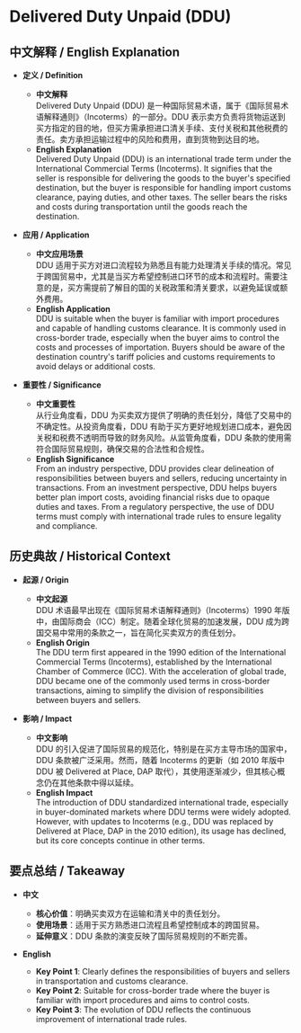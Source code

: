 # Delivered Duty Unpaid (DDU)

## 中文解释 / English Explanation

* **定义 / Definition**  
  - **中文解释**  
    Delivered Duty Unpaid (DDU) 是一种国际贸易术语，属于《国际贸易术语解释通则》（Incoterms）的一部分。DDU 表示卖方负责将货物运送到买方指定的目的地，但买方需承担进口清关手续、支付关税和其他税费的责任。卖方承担运输过程中的风险和费用，直到货物到达目的地。  
  - **English Explanation**  
    Delivered Duty Unpaid (DDU) is an international trade term under the International Commercial Terms (Incoterms). It signifies that the seller is responsible for delivering the goods to the buyer's specified destination, but the buyer is responsible for handling import customs clearance, paying duties, and other taxes. The seller bears the risks and costs during transportation until the goods reach the destination.

* **应用 / Application**  
  - **中文应用场景**  
    DDU 适用于买方对进口流程较为熟悉且有能力处理清关手续的情况。常见于跨国贸易中，尤其是当买方希望控制进口环节的成本和流程时。需要注意的是，买方需提前了解目的国的关税政策和清关要求，以避免延误或额外费用。  
  - **English Application**  
    DDU is suitable when the buyer is familiar with import procedures and capable of handling customs clearance. It is commonly used in cross-border trade, especially when the buyer aims to control the costs and processes of importation. Buyers should be aware of the destination country's tariff policies and customs requirements to avoid delays or additional costs.

* **重要性 / Significance**  
  - **中文重要性**  
    从行业角度看，DDU 为买卖双方提供了明确的责任划分，降低了交易中的不确定性。从投资角度看，DDU 有助于买方更好地规划进口成本，避免因关税和税费不透明而导致的财务风险。从监管角度看，DDU 条款的使用需符合国际贸易规则，确保交易的合法性和合规性。  
  - **English Significance**  
    From an industry perspective, DDU provides clear delineation of responsibilities between buyers and sellers, reducing uncertainty in transactions. From an investment perspective, DDU helps buyers better plan import costs, avoiding financial risks due to opaque duties and taxes. From a regulatory perspective, the use of DDU terms must comply with international trade rules to ensure legality and compliance.

## 历史典故 / Historical Context

* **起源 / Origin**  
  - **中文起源**  
    DDU 术语最早出现在《国际贸易术语解释通则》（Incoterms）1990 年版中，由国际商会（ICC）制定。随着全球化贸易的加速发展，DDU 成为跨国交易中常用的条款之一，旨在简化买卖双方的责任划分。  
  - **English Origin**  
    The DDU term first appeared in the 1990 edition of the International Commercial Terms (Incoterms), established by the International Chamber of Commerce (ICC). With the acceleration of global trade, DDU became one of the commonly used terms in cross-border transactions, aiming to simplify the division of responsibilities between buyers and sellers.

* **影响 / Impact**  
  - **中文影响**  
    DDU 的引入促进了国际贸易的规范化，特别是在买方主导市场的国家中，DDU 条款被广泛采用。然而，随着 Incoterms 的更新（如 2010 年版中 DDU 被 Delivered at Place, DAP 取代），其使用逐渐减少，但其核心概念仍在其他条款中得以延续。  
  - **English Impact**  
    The introduction of DDU standardized international trade, especially in buyer-dominated markets where DDU terms were widely adopted. However, with updates to Incoterms (e.g., DDU was replaced by Delivered at Place, DAP in the 2010 edition), its usage has declined, but its core concepts continue in other terms.

## 要点总结 / Takeaway

* **中文**  
  - **核心价值**：明确买卖双方在运输和清关中的责任划分。  
  - **使用场景**：适用于买方熟悉进口流程且希望控制成本的跨国贸易。  
  - **延伸意义**：DDU 条款的演变反映了国际贸易规则的不断完善。  

* **English**  
  - **Key Point 1**: Clearly defines the responsibilities of buyers and sellers in transportation and customs clearance.  
  - **Key Point 2**: Suitable for cross-border trade where the buyer is familiar with import procedures and aims to control costs.  
  - **Key Point 3**: The evolution of DDU reflects the continuous improvement of international trade rules.